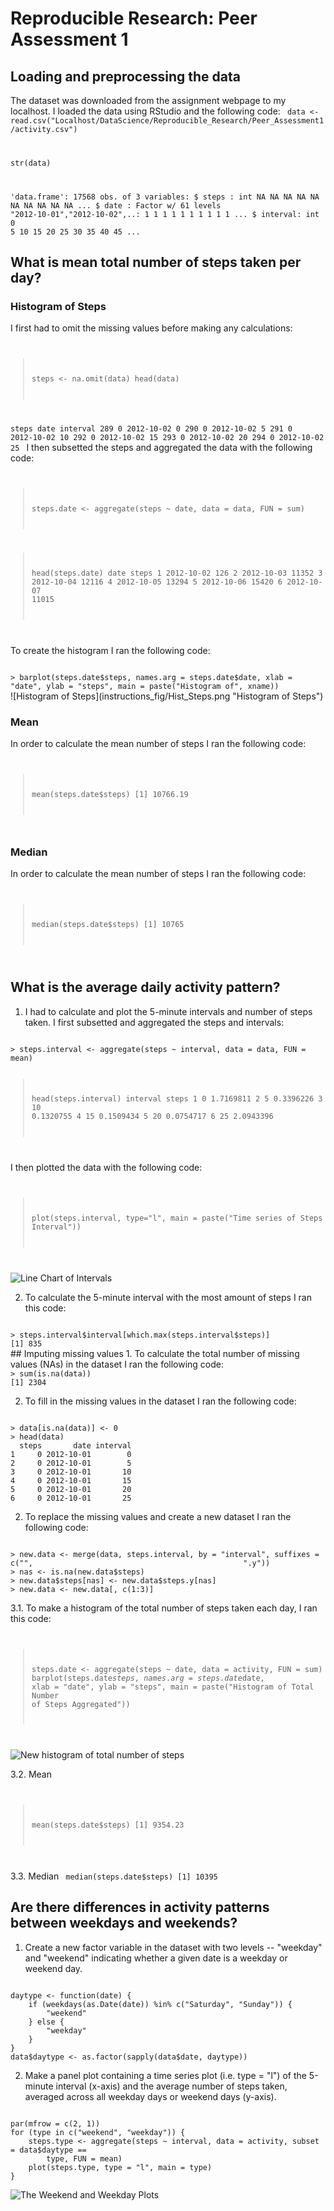 # Reproducible Research: Peer Assessment 1


## Loading and preprocessing the data
The dataset was downloaded from the assignment webpage to my localhost. I loaded the data using RStudio and the following code:
<code>
data <- read.csv("Localhost/DataScience/Reproducible_Research/Peer_Assessment1/activity.csv")

str(data)

'data.frame':        17568 obs. of  3 variables:
 $ steps   : int  NA NA NA NA NA NA NA NA NA NA ...
 $ date    : Factor w/ 61 levels "2012-10-01","2012-10-02",..: 1 1 1 1 1 1 1 1 1 1 ...
 $ interval: int  0 5 10 15 20 25 30 35 40 45 ...
</code>

## What is mean total number of steps taken per day?
### Histogram of Steps
I first had to omit the missing values before making any calculations:
<code>
> steps <- na.omit(data)
> head(data)

steps       date interval
289     0 2012-10-02        0
290     0 2012-10-02        5
291     0 2012-10-02       10
292     0 2012-10-02       15
293     0 2012-10-02       20
294     0 2012-10-02       25
</code>
I then subsetted the steps and aggregated the data with the following code:
<code>
> steps.date <- aggregate(steps ~ date, data = data, FUN = sum)

> head(steps.date)
        date steps
1 2012-10-02   126
2 2012-10-03 11352
3 2012-10-04 12116
4 2012-10-05 13294
5 2012-10-06 15420
6 2012-10-07 11015
</code>

To create the histogram I ran the following code:

<code>
> barplot(steps.date$steps, names.arg = steps.date$date, xlab = "date", ylab = "steps", main = paste("Histogram of", xname))
</code>
![Histogram of Steps](instructions_fig/Hist_Steps.png "Histogram of Steps")

### Mean
In order to calculate the mean number of steps I ran the following code:
<code>
> mean(steps.date$steps)
[1] 10766.19
</code>

### Median
In order to calculate the mean number of steps I ran the following code:
<code>
> median(steps.date$steps)
[1] 10765
</code>

## What is the average daily activity pattern?
1. I had to calculate and plot the 5-minute intervals and number of steps taken. I first subsetted and aggregated the steps and intervals:

<code>
> steps.interval <- aggregate(steps ~ interval, data = data, FUN = mean)

> head(steps.interval)
  interval     steps
1        0 1.7169811
2        5 0.3396226
3       10 0.1320755
4       15 0.1509434
5       20 0.0754717
6       25 2.0943396
</code>

I then plotted the data with the following code:
<code>
> plot(steps.interval, type="l", main = paste("Time series of Steps Interval"))
</code>

![Line Chart of Intervals](instructions_fig/LineChart_Intervals.png "Line Chart of Intervals")

2. To calculate the 5-minute interval with the most amount of steps I ran this code:
<code>
> steps.interval$interval[which.max(steps.interval$steps)]
[1] 835
</code>
## Imputing missing values
1. To calculate the total number of missing values (NAs) in the dataset I ran the following code:

<code>
> sum(is.na(data))
[1] 2304
</code>

2. To fill in the missing values in the dataset I ran the following code:
<code>
> data[is.na(data)] <- 0
> head(data)
  steps       date interval
1     0 2012-10-01        0
2     0 2012-10-01        5
3     0 2012-10-01       10
4     0 2012-10-01       15
5     0 2012-10-01       20
6     0 2012-10-01       25
</code>

2. To replace the missing values and create a new dataset I ran the following code:
<code>
> new.data <- merge(data, steps.interval, by = "interval", suffixes = c("",                                               ".y"))
> nas <- is.na(new.data$steps)
> new.data$steps[nas] <- new.data$steps.y[nas]
> new.data <- new.data[, c(1:3)]
</code>

3.1. To make a histogram of the total number of steps taken each day, I ran this code:
<code>
> steps.date <- aggregate(steps ~ date, data = activity, FUN = sum)
> barplot(steps.date$steps, names.arg = steps.date$date, xlab = "date", ylab = "steps", main = paste("Histogram of Total Number of Steps Aggregated"))
</code>

![New histogram of total number of steps](instructions_fig/NewHist.png "New histogram of total number of steps")

3.2. Mean
<code>
> mean(steps.date$steps)
[1] 9354.23
</code>

3.3. Median
<code>
median(steps.date$steps)
[1] 10395
</code>

## Are there differences in activity patterns between weekdays and weekends?

1. Create a new factor variable in the dataset with two levels -- "weekday" and "weekend" indicating whether a given date is a weekday or weekend day.

<code>
daytype <- function(date) {
    if (weekdays(as.Date(date)) %in% c("Saturday", "Sunday")) {
        "weekend"
    } else {
        "weekday"
    }
}
data$daytype <- as.factor(sapply(data$date, daytype))
</code>

2. Make a panel plot containing a time series plot (i.e. type = "l") of the 5-minute interval (x-axis) and the average number of steps taken, averaged across all weekday days or weekend days (y-axis).

<code>
par(mfrow = c(2, 1))
for (type in c("weekend", "weekday")) {
    steps.type <- aggregate(steps ~ interval, data = activity, subset = data$daytype == 
        type, FUN = mean)
    plot(steps.type, type = "l", main = type)
}
</code>

![The Weekend and Weekday Plots](instructions_fig/Weekend_Weekday.png "The Weekend and Weekday Plots")
